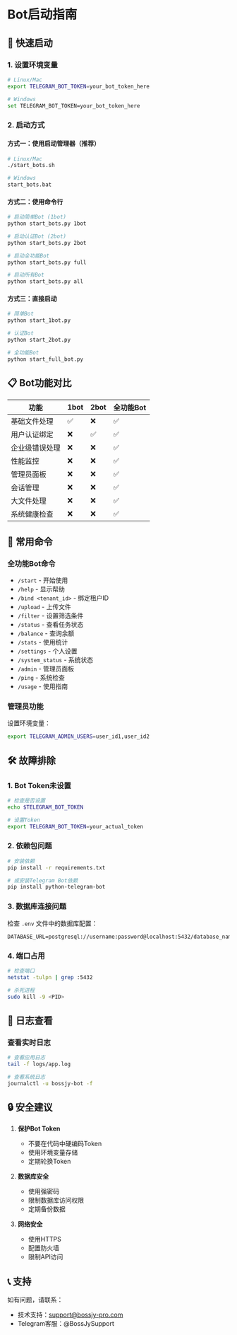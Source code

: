 # Bot启动指南

## 🚀 快速启动

### 1. 设置环境变量
```bash
# Linux/Mac
export TELEGRAM_BOT_TOKEN=your_bot_token_here

# Windows
set TELEGRAM_BOT_TOKEN=your_bot_token_here
```

### 2. 启动方式

#### 方式一：使用启动管理器（推荐）
```bash
# Linux/Mac
./start_bots.sh

# Windows
start_bots.bat
```

#### 方式二：使用命令行
```bash
# 启动简单Bot (1bot)
python start_bots.py 1bot

# 启动认证Bot (2bot)
python start_bots.py 2bot

# 启动全功能Bot
python start_bots.py full

# 启动所有Bot
python start_bots.py all
```

#### 方式三：直接启动
```bash
# 简单Bot
python start_1bot.py

# 认证Bot
python start_2bot.py

# 全功能Bot
python start_full_bot.py
```

## 📋 Bot功能对比

| 功能 | 1bot | 2bot | 全功能Bot |
|------|------|------|-----------|
| 基础文件处理 | ✅ | ❌ | ✅ |
| 用户认证绑定 | ❌ | ✅ | ✅ |
| 企业级错误处理 | ❌ | ❌ | ✅ |
| 性能监控 | ❌ | ❌ | ✅ |
| 管理员面板 | ❌ | ❌ | ✅ |
| 会话管理 | ❌ | ❌ | ✅ |
| 大文件处理 | ❌ | ❌ | ✅ |
| 系统健康检查 | ❌ | ❌ | ✅ |

## 🔧 常用命令

### 全功能Bot命令
- `/start` - 开始使用
- `/help` - 显示帮助
- `/bind <tenant_id>` - 绑定租户ID
- `/upload` - 上传文件
- `/filter` - 设置筛选条件
- `/status` - 查看任务状态
- `/balance` - 查询余额
- `/stats` - 使用统计
- `/settings` - 个人设置
- `/system_status` - 系统状态
- `/admin` - 管理员面板
- `/ping` - 系统检查
- `/usage` - 使用指南

### 管理员功能
设置环境变量：
```bash
export TELEGRAM_ADMIN_USERS=user_id1,user_id2
```

## 🛠️ 故障排除

### 1. Bot Token未设置
```bash
# 检查是否设置
echo $TELEGRAM_BOT_TOKEN

# 设置Token
export TELEGRAM_BOT_TOKEN=your_actual_token
```

### 2. 依赖包问题
```bash
# 安装依赖
pip install -r requirements.txt

# 或安装Telegram Bot依赖
pip install python-telegram-bot
```

### 3. 数据库连接问题
检查 `.env` 文件中的数据库配置：
```env
DATABASE_URL=postgresql://username:password@localhost:5432/database_name
```

### 4. 端口占用
```bash
# 检查端口
netstat -tulpn | grep :5432

# 杀死进程
sudo kill -9 <PID>
```

## 📝 日志查看

### 查看实时日志
```bash
# 查看应用日志
tail -f logs/app.log

# 查看系统日志
journalctl -u bossjy-bot -f
```

## 🔒 安全建议

1. **保护Bot Token**
   - 不要在代码中硬编码Token
   - 使用环境变量存储
   - 定期轮换Token

2. **数据库安全**
   - 使用强密码
   - 限制数据库访问权限
   - 定期备份数据

3. **网络安全**
   - 使用HTTPS
   - 配置防火墙
   - 限制API访问

## 📞 支持

如有问题，请联系：
- 技术支持：support@bossjy-pro.com
- Telegram客服：@BossJySupport